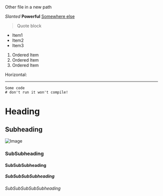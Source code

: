 Other file in a new path

*Slanted*
**Powerful**
[Somewhere else](/index.md)
> Quote block
* Item1
* Item2
* Item3

1. Ordered Item
2. Ordered Item
3. Ordered Item

Horizontal:

---

```
Some code
# don't run it won't compile!
```

# Heading

## Subheading

![Image](https://cdn.pixabay.com/photo/2015/10/16/20/24/fractal-991757_1280.jpg)

### SubSubheading

#### SubSubSubheading

##### SubSubSubSubheading

###### SubSubSubSubSubheading
